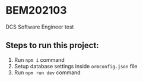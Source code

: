 # BEM202103 
 DCS Software Engineer test

## Steps to run this project:

1. Run `npm i` command
2. Setup database settings inside `ormconfig.json` file
3. Run `npm run dev` command
